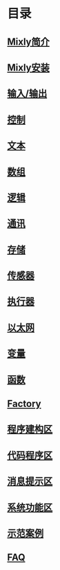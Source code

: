 
# 目录

## [Mixly简介](zh/00.Mixly_introduction.html)

## [Mixly安装](zh/01.Installation-for-Mixly.html)

## [输入/输出](zh/02.Input-Output.html)

## [控制](zh/03.Control.html)

## [文本](zh/05.Text.html)

## [数组](zh/06.List.html)

## [逻辑](zh/07.Logic.html)

## [通讯](zh/08.Communicate.html)

## [存储](zh/09.Storage.html)

## [传感器](zh/10.Sensor.html)

## [执行器](zh/11.Actuator.html)

## [以太网](zh/12.Ethernet.html)

## [变量](zh/13.Variables.html)

## [函数](zh/14.Functions.html)

## [Factory](zh/15.Factory.html)

## [程序建构区](zh/20.Programming-building-area.html)

## [代码程序区](zh/21.Coding-area.html)

## [消息提示区](zh/22.Message-area.html)

## [系统功能区](zh/23.System-function-area.html)

## [示范案例](zh/24.Example.html)

## [FAQ](zh/25.FAQ.html)
